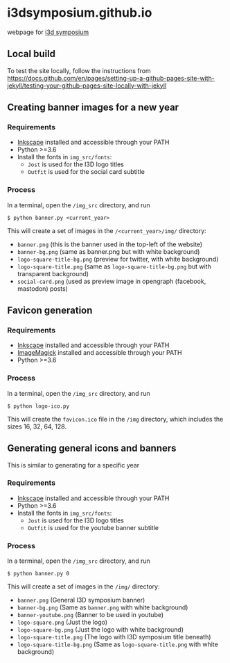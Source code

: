 # i3dsymposium.github.io
webpage for [i3d symposium](https://i3dsymposium.org)

## Local build

To test the site locally, follow the instructions from https://docs.github.com/en/pages/setting-up-a-github-pages-site-with-jekyll/testing-your-github-pages-site-locally-with-jekyll


## Creating banner images for a new year

### Requirements

- [Inkscape](https://inkscape.org) installed and accessible through your PATH
- Python >=3.6
- Install the fonts in `img_src/fonts`:
  - `Jost` is used for the I3D logo titles
  - `Outfit` is used for the social card subtitle

### Process

In a terminal, open the `/img_src` directory, and run

    $ python banner.py <current_year>

This will create a set of images in the `/<current_year>/img/` directory:
 - `banner.png` (this is the banner used in the top-left of the website)
 - `banner-bg.png` (same as banner.png but with white background)
 - `logo-square-title-bg.png` (preview for twitter, with white background)
 - `logo-square-title.png` (same as `logo-square-title-bg.png` but with transparent background)
 - `social-card.png` (used as preview image in opengraph (facebook, mastodon) posts)


## Favicon generation

### Requirements

- [Inkscape](https://inkscape.org) installed and accessible through your PATH
- [ImageMagick](https://imagemagick.org) installed and accessible through your PATH
- Python >=3.6


### Process

In a terminal, open the `/img_src` directory, and run

    $ python logo-ico.py

This will create the `favicon.ico` file in the `/img` directory, which includes the sizes 16, 32, 64, 128.


## Generating general icons and banners

This is similar to generating for a specific year

### Requirements

- [Inkscape](https://inkscape.org) installed and accessible through your PATH
- Python >=3.6
- Install the fonts in `img_src/fonts`:
  - `Jost` is used for the I3D logo titles
  - `Outfit` is used for the youtube banner subtitle

### Process

In a terminal, open the `/img_src` directory, and run

    $ python banner.py 0

This will create a set of images in the `/img/` directory:
 - `banner.png` (General I3D symposium banner)
 - `banner-bg.png` (Same as `banner.png` with white background)
 - `banner-youtube.png` (Banner to be used in youtube)
 - `logo-square.png` (Just the logo)
 - `logo-square-bg.png` (Just the logo with white background)
 - `logo-square-title.png` (The logo with I3D symposium title beneath)
 - `logo-square-title-bg.png` (Same as `logo-square-title.png` with white background)

